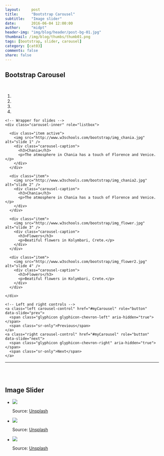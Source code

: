 ```yaml
---
layout:     post
title:      "Bootstrap Carousel"
subtitle:   "Image slider"
date:       2016-06-04 12:00:00
author:     "midpt"
header-img: "img/blog/header/post-bg-01.jpg"
thumbnail: /img/blog/thumbs/thumb01.png
tags: [bootstrap, slider, carousel]
category: [cat03]
comments: false
share: false
---
```

 <style>
  .carousel-inner > .item > img,
  .carousel-inner > .item > a > img {
      width: 70%;
      margin: auto;
  }
  </style>


   
## Bootstrap Carousel

<div class="container">
  <br>
  <div id="myCarousel" class="carousel slide" data-ride="carousel">
    <!-- Indicators -->
    <ol class="carousel-indicators">
      <li data-target="#myCarousel" data-slide-to="0" class="active"></li>
      <li data-target="#myCarousel" data-slide-to="1"></li>
      <li data-target="#myCarousel" data-slide-to="2"></li>
      <li data-target="#myCarousel" data-slide-to="3"></li>
    </ol>

    <!-- Wrapper for slides -->
    <div class="carousel-inner" role="listbox">

      <div class="item active">
        <img src="http://www.w3schools.com/bootstrap/img_chania.jpg" alt="slide 1" />
        <div class="carousel-caption">
          <h3>Chania</h3>
          <p>The atmosphere in Chania has a touch of Florence and Venice.</p>
        </div>
      </div>

      <div class="item">
        <img src="http://www.w3schools.com/bootstrap/img_chania2.jpg" alt="slide 2" />
        <div class="carousel-caption">
          <h3>Chania</h3>
          <p>The atmosphere in Chania has a touch of Florence and Venice.</p>
        </div>
      </div>
    
      <div class="item">
        <img src="http://www.w3schools.com/bootstrap/img_flower.jpg" alt="slide 3" />
        <div class="carousel-caption">
          <h3>Flowers</h3>
          <p>Beatiful flowers in Kolymbari, Crete.</p>
        </div>
      </div>

      <div class="item">
        <img src="http://www.w3schools.com/bootstrap/img_flower2.jpg" alt="slide 4" />
        <div class="carousel-caption">
          <h3>Flowers</h3>
          <p>Beatiful flowers in Kolymbari, Crete.</p>
        </div>
      </div>
  
    </div>

    <!-- Left and right controls -->
    <a class="left carousel-control" href="#myCarousel" role="button" data-slide="prev">
      <span class="glyphicon glyphicon-chevron-left" aria-hidden="true"></span>
      <span class="sr-only">Previous</span>
    </a>
    <a class="right carousel-control" href="#myCarousel" role="button" data-slide="next">
      <span class="glyphicon glyphicon-chevron-right" aria-hidden="true"></span>
      <span class="sr-only">Next</span>
    </a>
  </div>
</div>

<hr/>
<br/>
<br/>


## Image Slider

<!-- slider -->

<div class="flexslider" >
  <ul class="slides">
    <li>
      <img src="../img/slider/bg1.jpg" />
<p class="flex-caption">Source: <a href="https://unsplash.com/">Unsplash</a></p>
    </li>
    <li>
      <img src="../img/slider/bg2.jpg" />
<p class="flex-caption">Source: <a href="https://unsplash.com/">Unsplash</a></p>
    </li>
    <li>
      <img src="../img/slider/bg3.jpg" />
<p class="flex-caption">Source: <a href="https://unsplash.com/">Unsplash</a></p>
    </li>
  </ul>
</div>